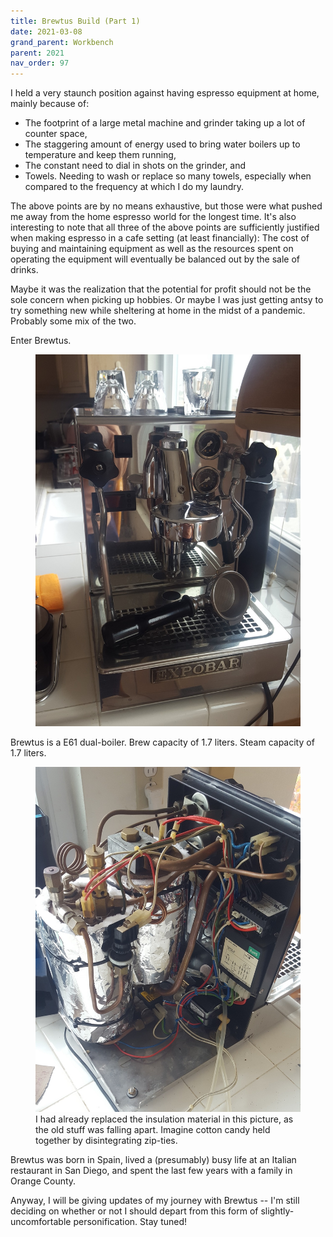 ```yaml
---
title: Brewtus Build (Part 1)
date: 2021-03-08
grand_parent: Workbench
parent: 2021
nav_order: 97
---
```


I held a very staunch position against having espresso equipment at home, mainly because of:
- The footprint of a large metal machine and grinder taking up a lot of counter space,
- The staggering amount of energy used to bring water boilers up to temperature and keep them running,
- The constant need to dial in shots on the grinder, and
- Towels. Needing to wash or replace so many towels, especially when compared to the frequency at which I do my laundry.

The above points are by no means exhaustive, but those were what pushed me away from the home espresso world for the longest time. It's also interesting to note that all three of the above points are sufficiently justified when making espresso in a cafe setting (at least financially): The cost of buying and maintaining equipment as well as the resources spent on operating the equipment will eventually be balanced out by the sale of drinks.

Maybe it was the realization that the potential for profit should not be the sole concern when picking up hobbies. Or maybe I was just getting antsy to try something new while sheltering at home in the midst of a pandemic. Probably some mix of the two.

Enter Brewtus.

<figure><img src="https://github.com/alextongue/alextongue.github.io/blob/master/workbench/resources/brewtus/newhome.jpg?raw=true" width="1500"></figure>

Brewtus is a E61 dual-boiler. Brew capacity of 1.7 liters. Steam capacity of 1.7 liters.

<figure>
    <img src="https://github.com/alextongue/alextongue.github.io/blob/master/workbench/resources/brewtus/boilers.jpg?raw=true" width="1500">
    <figcaption>I had already replaced the insulation material in this picture, as the old stuff was falling apart. Imagine cotton candy held together by disintegrating zip-ties.</figcaption>
</figure>

Brewtus was born in Spain, lived a (presumably) busy life at an Italian restaurant in San Diego, and spent the last few years with a family in Orange County.

Anyway, I will be giving updates of my journey with Brewtus -- I'm still deciding on whether or not I should depart from this form of slightly-uncomfortable personification. Stay tuned!